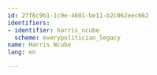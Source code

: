 ```yaml
---
id: 27f6c9b1-1c9e-4601-be11-b2c062eec662
identifiers:
- identifier: harris_ncube
  scheme: everypolitician_legacy
name: Harris Ncube
lang: en

---
```

